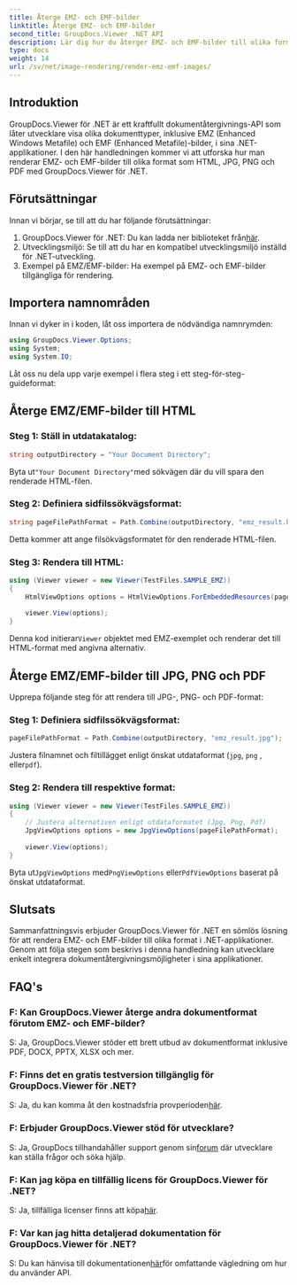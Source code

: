 ```yaml
---
title: Återge EMZ- och EMF-bilder
linktitle: Återge EMZ- och EMF-bilder
second_title: GroupDocs.Viewer .NET API
description: Lär dig hur du återger EMZ- och EMF-bilder till olika format med GroupDocs.Viewer för .NET. Lätt att följa handledning för utvecklare.
type: docs
weight: 14
url: /sv/net/image-rendering/render-emz-emf-images/
---
```

## Introduktion

GroupDocs.Viewer för .NET är ett kraftfullt dokumentåtergivnings-API som låter utvecklare visa olika dokumenttyper, inklusive EMZ (Enhanced Windows Metafile) och EMF (Enhanced Metafile)-bilder, i sina .NET-applikationer. I den här handledningen kommer vi att utforska hur man renderar EMZ- och EMF-bilder till olika format som HTML, JPG, PNG och PDF med GroupDocs.Viewer för .NET.

## Förutsättningar

Innan vi börjar, se till att du har följande förutsättningar:

1.  GroupDocs.Viewer för .NET: Du kan ladda ner biblioteket från[här](https://releases.groupdocs.com/viewer/net/).
2. Utvecklingsmiljö: Se till att du har en kompatibel utvecklingsmiljö inställd för .NET-utveckling.
3. Exempel på EMZ/EMF-bilder: Ha exempel på EMZ- och EMF-bilder tillgängliga för rendering.

## Importera namnområden

Innan vi dyker in i koden, låt oss importera de nödvändiga namnrymden:

```csharp
using GroupDocs.Viewer.Options;
using System;
using System.IO;
```

Låt oss nu dela upp varje exempel i flera steg i ett steg-för-steg-guideformat:

## Återge EMZ/EMF-bilder till HTML

### Steg 1: Ställ in utdatakatalog:
```csharp
string outputDirectory = "Your Document Directory";
```
 Byta ut`"Your Document Directory"`med sökvägen där du vill spara den renderade HTML-filen.

### Steg 2: Definiera sidfilssökvägsformat:
```csharp
string pageFilePathFormat = Path.Combine(outputDirectory, "emz_result.html");
```
Detta kommer att ange filsökvägsformatet för den renderade HTML-filen.

### Steg 3: Rendera till HTML:
```csharp
using (Viewer viewer = new Viewer(TestFiles.SAMPLE_EMZ))
{
    HtmlViewOptions options = HtmlViewOptions.ForEmbeddedResources(pageFilePathFormat);
    
    viewer.View(options);
}
```
 Denna kod initierar`Viewer` objektet med EMZ-exemplet och renderar det till HTML-format med angivna alternativ.

## Återge EMZ/EMF-bilder till JPG, PNG och PDF

Upprepa följande steg för att rendera till JPG-, PNG- och PDF-format:

### Steg 1: Definiera sidfilssökvägsformat:
```csharp
pageFilePathFormat = Path.Combine(outputDirectory, "emz_result.jpg");
```
Justera filnamnet och filtillägget enligt önskat utdataformat (`jpg`, `png` , eller`pdf`).

### Steg 2: Rendera till respektive format:
```csharp
using (Viewer viewer = new Viewer(TestFiles.SAMPLE_EMZ))
{
    // Justera alternativen enligt utdataformatet (Jpg, Png, Pdf)
    JpgViewOptions options = new JpgViewOptions(pageFilePathFormat);
    
    viewer.View(options);
}
```
 Byta ut`JpgViewOptions` med`PngViewOptions` eller`PdfViewOptions` baserat på önskat utdataformat.

## Slutsats

Sammanfattningsvis erbjuder GroupDocs.Viewer för .NET en sömlös lösning för att rendera EMZ- och EMF-bilder till olika format i .NET-applikationer. Genom att följa stegen som beskrivs i denna handledning kan utvecklare enkelt integrera dokumentåtergivningsmöjligheter i sina applikationer.

## FAQ's

### F: Kan GroupDocs.Viewer återge andra dokumentformat förutom EMZ- och EMF-bilder?
S: Ja, GroupDocs.Viewer stöder ett brett utbud av dokumentformat inklusive PDF, DOCX, PPTX, XLSX och mer.

### F: Finns det en gratis testversion tillgänglig för GroupDocs.Viewer för .NET?
 S: Ja, du kan komma åt den kostnadsfria provperioden[här](https://releases.groupdocs.com/).

### F: Erbjuder GroupDocs.Viewer stöd för utvecklare?
 S: Ja, GroupDocs tillhandahåller support genom sin[forum](https://forum.groupdocs.com/c/viewer/9) där utvecklare kan ställa frågor och söka hjälp.

### F: Kan jag köpa en tillfällig licens för GroupDocs.Viewer för .NET?
 S: Ja, tillfälliga licenser finns att köpa[här](https://purchase.groupdocs.com/temporary-license/).

### F: Var kan jag hitta detaljerad dokumentation för GroupDocs.Viewer för .NET?
 S: Du kan hänvisa till dokumentationen[här](https://reference.groupdocs.com/viewer/net/)för omfattande vägledning om hur du använder API.